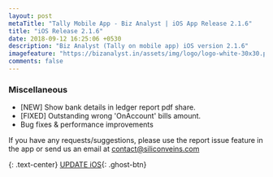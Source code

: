 ```yaml
---
layout: post
metaTitle: "Tally Mobile App - Biz Analyst | iOS App Release 2.1.6"
title: "iOS Release 2.1.6"
date: 2018-09-12 16:25:06 +0530
description: "Biz Analyst (Tally on mobile app) iOS version 2.1.6"
imagefeature: "https://bizanalyst.in/assets/img/logo/logo-white-30x30.png"
comments: false
---
```


### Miscellaneous
- [NEW] Show bank details in ledger report pdf share.
- [FIXED] Outstanding wrong 'OnAccount' bills amount.
- Bug fixes & performance improvements

If you have any requests/suggestions, please use the report issue feature in the app or send us an email at contact@siliconveins.com


{: .text-center}
[UPDATE iOS](https://itunes.apple.com/us/app/biz-analyst/id1164789740){: .ghost-btn}

